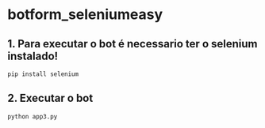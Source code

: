 # botform_seleniumeasy

<h2>1. Para executar o bot é necessario ter o selenium instalado!</h2>

```shell
pip install selenium
```

<h2>2. Executar o bot</h2>


```shell
python app3.py
```
